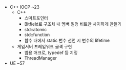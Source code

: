 * C++ IOCP ~23
    * C++
        * 스마트포인터
        * Bitfield로 구조체 내 멤버 일정 비트만 차지하게 만들기
        * std::atomic
        * std::function
        * 함수 내에서 static 변수 선언 시 변수의 lifetime
    * 게임서버 프레임워크 골격 구현
        * 범용 매크로, typedef 등 지정
        * ThreadManager
 * UE ~57
